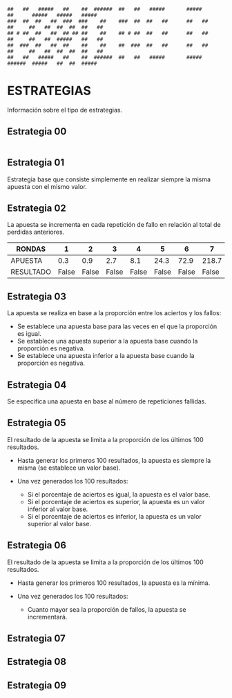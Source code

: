 ```
##   ##   #####   ##    ##  ######  ##   ##   #####       #####        ##      #####   #####   #####  
###  ##  ##   ##  ###  ###    ##    ###  ##  ##   ##      ##   ##      ##     ##   ##  ##  ##  ##   ##
## # ##  ##   ##  ## ## ##    ##    ## # ##  ##   ##      ##   ##      ##     ##   ##  #####   ##   ##
##  ###  ##   ##  ##    ##    ##    ##  ###  ##   ##      ##   ##      ##     ##   ##  ##  ##  ##   ##
##   ##   #####   ##    ##  ######  ##   ##   #####       #####        ######  #####   ##  ##  #####  
```

# ESTRATEGIAS

Información sobre el tipo de estrategias.


## Estrategia 00

```

```


## Estrategia 01

Estrategia base que consiste simplemente en realizar siempre la misma apuesta con el mismo valor.


## Estrategia 02

La apuesta se incrementa en cada repetición de fallo en relación al total de perdidas anteriores.

| RONDAS     | 1      | 2      | 3      | 4      | 5      | 6      | 7      | 8      | 9      |
|------------|--------|--------|--------|--------|--------|--------|--------|--------|--------|
| APUESTA    | 0.3    | 0.9    | 2.7    | 8.1    | 24.3   | 72.9   | 218.7  | 656.1  | 1968.3 |
| RESULTADO  | False  | False  | False  | False  | False  | False  | False  | False  | False  |


## Estrategia 03

La apuesta se realiza en base a la proporción entre los aciertos y los fallos:
- Se establece una apuesta base para las veces en el que la proporción es igual.
- Se establece una apuesta superior a la apuesta base cuando la proporción es negativa.
- Se establece una apuesta inferior a la apuesta base cuando la proporción es negativa.


## Estrategia 04

Se especifica una apuesta en base al número de repeticiones fallidas.


## Estrategia 05

El resultado de la apuesta se limita a la proporción de los últimos 100 resultados.

- Hasta generar los primeros 100 resultados, la apuesta es siempre la misma (se establece un valor base).

- Una vez generados los 100 resultados:

  - Si el porcentaje de aciertos es igual, la apuesta es el valor base.
  - Si el porcentaje de aciertos es superior, la apuesta es un valor inferior al valor base.
  - Si el porcentaje de aciertos es inferior, la apuesta es un valor superior al valor base.


## Estrategia 06

El resultado de la apuesta se limita a la proporción de los últimos 100 resultados.

- Hasta generar los primeros 100 resultados, la apuesta es la mínima.

- Una vez generados los 100 resultados:

  - Cuanto mayor sea la proporción de fallos, la apuesta se incrementará.


## Estrategia 07



## Estrategia 08



## Estrategia 09


